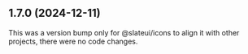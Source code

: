 ## 1.7.0 (2024-12-11)

This was a version bump only for @slateui/icons to align it with other projects, there were no code changes.